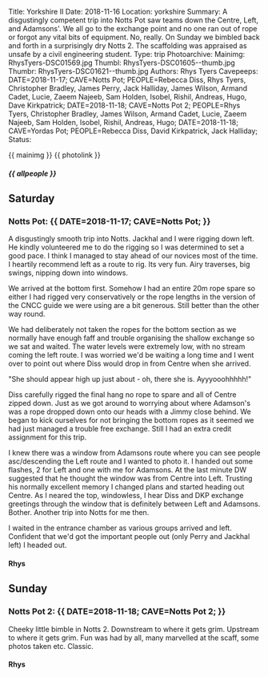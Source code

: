 Title: Yorkshire II
Date: 2018-11-16
Location: yorkshire
Summary: A disgustingly competent trip into Notts Pot saw teams down the Centre, Left, and Adamsons'. We all go to the exchange point and no one ran out of rope or forgot any vital bits of equipment. No, really. On Sunday we bimbled back and forth in a surprisingly dry Notts 2. The scaffolding was appraised as unsafe by a civil engineering student.
Type: trip
Photoarchive:
Mainimg: RhysTyers-DSC01569.jpg
Thumbl: RhysTyers-DSC01605--thumb.jpg
Thumbr: RhysTyers-DSC01621--thumb.jpg
Authors: Rhys Tyers
Cavepeeps: DATE=2018-11-17; CAVE=Notts Pot; PEOPLE=Rebecca Diss, Rhys Tyers, Christopher Bradley, James Perry, Jack Halliday, James Wilson, Armand Cadet, Lucie, Zaeem Najeeb, Sam Holden, Isobel, Rishil, Andreas, Hugo, Dave Kirkpatrick;
           DATE=2018-11-18; CAVE=Notts Pot 2; PEOPLE=Rhys Tyers, Christopher Bradley, James Wilson, Armand Cadet, Lucie, Zaeem Najeeb, Sam Holden, Isobel, Rishil, Andreas, Hugo;
           DATE=2018-11-18; CAVE=Yordas Pot; PEOPLE=Rebecca Diss, David Kirkpatrick, Jack Halliday;
Status:

{{ mainimg }}
{{ photolink }}
##### {{ allpeople }}

## Saturday

### Notts Pot: {{ DATE=2018-11-17; CAVE=Notts Pot; }}

A disgustingly smooth trip into Notts. Jackhal and I were rigging down left. He kindly volunteered me to do the rigging so I was determined to set a good pace. I think I managed to stay ahead of our novices most of the time. I heartily recommend left as a route to rig. Its very fun. Airy traverses, big swings, nipping down into windows. 

We arrived at the bottom first. Somehow I had an entire 20m rope spare so either I had rigged very conservatively or the rope lengths in the version of the CNCC guide we were using are a bit generous. Still better than the other way round.

We had deliberately not taken the ropes for the bottom section as we normally have enough faff and trouble organising the shallow exchange so we sat and waited. The water levels were extremely low, with no stream coming the left route. I was worried we'd be waiting a long time and I went over to point out where Diss would drop in from Centre when she arrived.

"She should appear high up just about - oh, there she is. Ayyyooohhhhh!"

Diss carefully rigged the final hang no rope to spare and all of Centre zipped down. Just as we got around to worrying about where Adamson's was a rope dropped down onto our heads with a Jimmy close behind. We began to kick ourselves for not bringing the bottom ropes as it seemed we had just managed a trouble free exchange. Still I had an extra credit assignment for this trip.

I knew there was a window from Adamsons route where you can see people asc/descending the Left route and I wanted to photo it. I handed out some flashes, 2 for Left and one with me for Adamsons. At the last minute DW suggested that he thought the window was from Centre into Left. Trusting his normally excellent memory I changed plans and started heading out Centre. As I neared the top, windowless, I hear Diss and DKP exchange greetings through the window that is definitely between Left and Adamsons. Bother. Another trip into Notts for me then.

I waited in the entrance chamber as various groups arrived and left. Confident that we'd got the important people out (only Perry and Jackhal left) I headed out.

#### Rhys


## Sunday

### Notts Pot 2: {{ DATE=2018-11-18; CAVE=Notts Pot 2; }}

Cheeky little bimble in Notts 2. Downstream to where it gets grim. Upstream to where it gets grim. Fun was had by all, many marvelled at the scaff, some photos taken etc. Classic.

#### Rhys